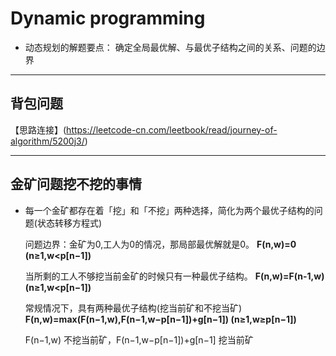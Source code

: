 # Dynamic programming
-  动态规划的解题要点：   确定全局最优解、与最优子结构之间的关系、问题的边界 

---
##  背包问题

【思路连接】(https://leetcode-cn.com/leetbook/read/journey-of-algorithm/5200j3/)

---
##  金矿问题挖不挖的事情

-   每一个金矿都存在着「挖」和「不挖」两种选择，简化为两个最优子结构的问题(状态转移方程式)

    问题边界：金矿为0,工人为0的情况，那局部最优解就是0。
    **F(n,w)=0 (n≥1,w<p[n−1])**

    当所剩的工人不够挖当前金矿的时候只有一种最优子结构。
    **F(n,w)=F(n-1,w) (n≥1,w<p[n−1])**
    
    常规情况下，具有两种最优子结构(挖当前矿和不挖当矿)
    **F(n,w)=max(F(n−1,w),F(n−1,w−p[n−1])+g[n−1]) (n≥1,w≥p[n−1])**

    F(n−1,w) 不挖当前矿，F(n−1,w−p[n−1])+g[n−1] 挖当前矿